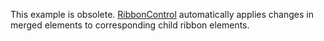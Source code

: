 This example is obsolete. [RibbonControl](https://docs.devexpress.com/WindowsForms/DevExpress.XtraBars.Ribbon.RibbonControl) automatically applies changes in merged elements to corresponding child ribbon elements.
